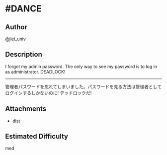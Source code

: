 # \#DANCE

## Author

@jiei_univ

## Description

<!-- ここに英語の問題文を書く -->

I forgot my admin password. The only way to see my password is to log in as administrator. DEADLOCK!



---

<!-- ここに日本語の問題文を書く -->

管理者パスワードを忘れてしまいました。パスワードを見る方法は管理者としてログインするしかないのに! デッドロックだ!



## Attachments

<!-- 添付ファイルのリストを書いてください。tar.gzなどで固めて配布する場合はディレクトリへのリンクを貼ってください。 -->

* [dist](dist)

## Estimated Difficulty

<!-- easy, easy-med, med, med-hard, hard -->

med
